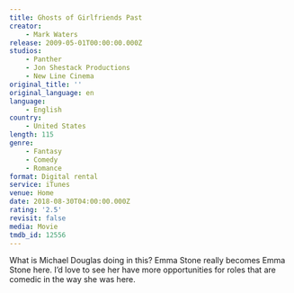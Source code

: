 ```yaml
---
title: Ghosts of Girlfriends Past
creator:
    - Mark Waters
release: 2009-05-01T00:00:00.000Z
studios:
    - Panther
    - Jon Shestack Productions
    - New Line Cinema
original_title: ''
original_language: en
language:
    - English
country:
    - United States
length: 115
genre:
    - Fantasy
    - Comedy
    - Romance
format: Digital rental
service: iTunes
venue: Home
date: 2018-08-30T04:00:00.000Z
rating: '2.5'
revisit: false
media: Movie
tmdb_id: 12556
---
```


What is Michael Douglas doing in this? Emma Stone really becomes Emma Stone here. I’d love to see her have more opportunities for roles that are comedic in the way she was here.
